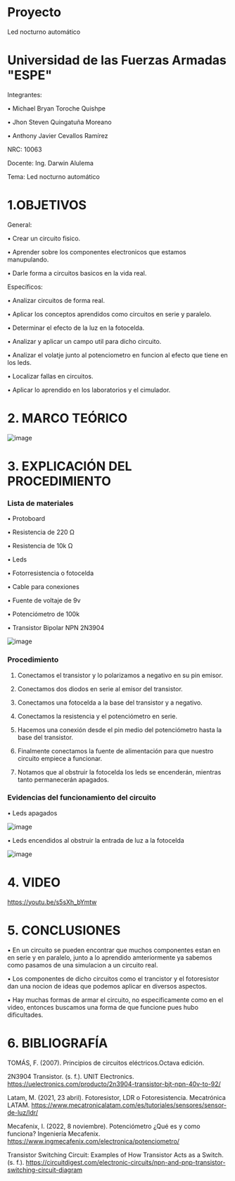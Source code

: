 # Proyecto
Led nocturno automático
# Universidad de las Fuerzas Armadas "ESPE"

Integrantes:

• Michael Bryan Toroche Quishpe

• Jhon Steven Quingatuña Moreano

• Anthony Javier Cevallos Ramírez

NRC: 10063

Docente: Ing. Darwin Alulema

Tema: Led nocturno automático

# 1.OBJETIVOS
General:

• Crear un circuito fisico. 

• Aprender sobre los componentes electronicos que estamos manupulando. 

• Darle forma a circuitos basicos en la vida real.

Específicos:

• Analizar circuitos de forma real.

• Aplicar los conceptos aprendidos como circuitos en serie y paralelo.

• Determinar el efecto de la luz en la fotocelda.

• Analizar y aplicar un campo util para dicho circuito.

• Analizar el volatje junto al potenciometro en funcion al efecto que tiene en los leds.

• Localizar fallas en circuitos.

• Aplicar lo aprendido en los laboratorios y el cimulador.

# 2. MARCO TEÓRICO

![image](https://user-images.githubusercontent.com/116813974/204411596-ac9dc05e-cea6-480d-afce-55ac8e3c446f.png)


# 3. EXPLICACIÓN DEL PROCEDIMIENTO
### Lista de materiales 
•	Protoboard

•	Resistencia de 220 Ω

•	Resistencia de 10k Ω

•	Leds

•	Fotorresistencia o fotocelda

•	Cable para conexiones

•	Fuente de voltaje de 9v

•	Potenciómetro de 100k

•	Transistor Bipolar NPN 2N3904

![image](https://user-images.githubusercontent.com/116775893/204410604-86ffca64-0357-4821-a711-958c7ed09995.png)


### Procedimiento 
1.	Conectamos el transistor y lo polarizamos a negativo en su pin emisor.

2.	Conectamos dos diodos en serie al emisor del transistor.

3.	Conectamos una fotocelda a la base del transistor y a negativo.

4.	Conectamos la resistencia y el potenciómetro en serie.

5.	Hacemos una conexión desde el pin medio del potenciómetro hasta la base del transistor.

6.	Finalmente conectamos la fuente de alimentación para que nuestro circuito empiece a funcionar.

7.	Notamos que al obstruir la fotocelda los leds se encenderán, mientras tanto permanecerán apagados.

### Evidencias del funcionamiento del circuito

•	Leds apagados

![image](https://user-images.githubusercontent.com/116775893/204410974-79847e91-fc41-42f7-a390-b86ac30fbf2e.png)

•	Leds encendidos al obstruir la entrada de luz a la fotocelda

 ![image](https://user-images.githubusercontent.com/116775893/204411037-4b16aa3a-085e-4ca6-a2b9-f6f36d8e688b.png)


# 4. VIDEO

https://youtu.be/s5sXh_bYmtw

# 5. CONCLUSIONES

• En un circuito se pueden encontrar que muchos componentes estan en en serie y en paralelo, junto a lo aprendido amteriormente ya sabemos como pasamos de una simulacion a un circuito real.

• Los componentes de dicho circuitos como el trancistor y el fotoresistor dan una nocion de ideas que podemos aplicar en diversos aspectos.

• Hay muchas formas de armar el circuito, no especificamente como en el video, entonces buscamos una forma de que funcione pues hubo dificultades.

# 6. BIBLIOGRAFÍA
TOMÁS, F. (2007). Principios de circuitos eléctricos.Octava edición.

2N3904 Transistor. (s. f.). UNIT Electronics. https://uelectronics.com/producto/2n3904-transistor-bjt-npn-40v-to-92/

Latam, M. (2021, 23 abril). Fotoresistor, LDR o Fotoresistencia. Mecatrónica LATAM. https://www.mecatronicalatam.com/es/tutoriales/sensores/sensor-de-luz/ldr/

Mecafenix, I. (2022, 8 noviembre). Potenciómetro ¿Qué es y como funciona? Ingeniería Mecafenix. https://www.ingmecafenix.com/electronica/potenciometro/

Transistor Switching Circuit: Examples of How Transistor Acts as a Switch. (s. f.). https://circuitdigest.com/electronic-circuits/npn-and-pnp-transistor-switching-circuit-diagram

